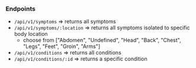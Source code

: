 ### Endpoints
* `/api/v1/symptoms` => returns all symptoms
* `/api/v1/symptoms/:location` => returns all symptoms isolated to specific body location
  * choose from ["Abdomen", "Undefined", "Head", "Back", "Chest", "Legs", "Feet", "Groin", "Arms"]
* `/api/v1/conditions` => returns all conditions
* `/api/v1/conditions/:id` => returns a specific condition
